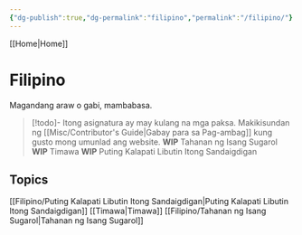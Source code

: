 ```yaml
---
{"dg-publish":true,"dg-permalink":"filipino","permalink":"/filipino/"}
---
```



[[Home\|Home]]

# Filipino
Magandang araw o gabi, mambabasa.

>[!todo]- Itong asignatura ay may kulang na mga paksa. Makikisundan ng [[Misc/Contributor's Guide\|Gabay para sa Pag-ambag]] kung gusto mong umunlad ang website.
> **WIP** Tahanan ng Isang Sugarol
> **WIP** Timawa
> **WIP** Puting Kalapati Libutin Itong Sandaigdigan 


## Topics
[[Filipino/Puting Kalapati Libutin Itong Sandaigdigan\|Puting Kalapati Libutin Itong Sandaigdigan]]
[[Timawa\|Timawa]]
[[Filipino/Tahanan ng Isang Sugarol\|Tahanan ng Isang Sugarol]]